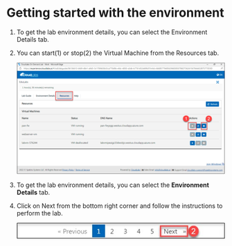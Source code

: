 # Getting started with the environment

1. To get the lab environment details, you can select the Environment Details tab.

1. You can start(1) or stop(2) the Virtual Machine from the Resources tab.
 
     ![](../images/image031.png)

    
1. To get the lab environment details, you can select the **Environment Details** tab.

1. Click on Next from the bottom right corner and follow the instructions to perform the lab.

      ![](../images/image-901.jpg)
